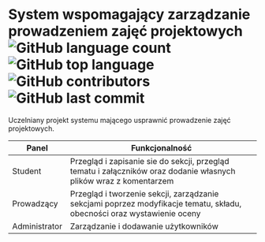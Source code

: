 # System wspomagający zarządzanie prowadzeniem zajęć projektowych ![GitHub language count](https://img.shields.io/github/languages/count/PawelNowak1/projektBD2) ![GitHub top language](https://img.shields.io/github/languages/top/PawelNowak1/projektBD2) ![GitHub contributors](https://img.shields.io/github/contributors/PawelNowak1/projektBD2) ![GitHub last commit](https://img.shields.io/github/last-commit/PawelNowak1/projektBD2)
  
Uczelniany projekt systemu mającego usprawnić prowadzenie zajęć projektowych.

|Panel| Funkcjonalność |
|---|---|
|Student | Przegląd i zapisanie sie do sekcji, przegląd tematu i załączników oraz dodanie własnych plików wraz z komentarzem |
| Prowadzący | Przegląd i tworzenie sekcji, zarządzanie sekcjami poprzez modyfikacje tematu, składu, obecności oraz wystawienie oceny |
| Administrator | Zarządzanie i dodawanie użytkowników |
